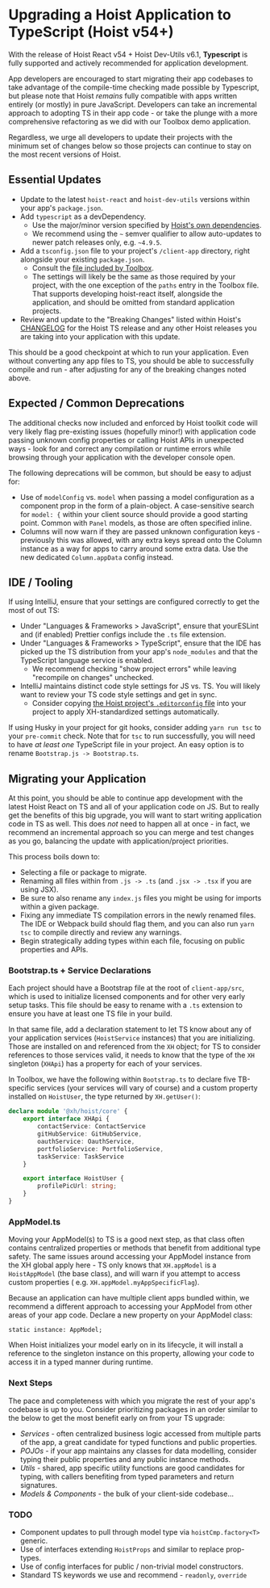 # Upgrading a Hoist Application to TypeScript (Hoist v54+)

With the release of Hoist React v54 + Hoist Dev-Utils v6.1, **Typescript** is fully supported and
actively recommended for application development.

App developers are encouraged to start migrating their app codebases to take advantage of
the compile-time checking made possible by Typescript, but please note that Hoist *remains*
fully compatible with apps written entirely (or mostly) in pure JavaScript. Developers can take
an incremental approach to adopting TS in their app code - or take the plunge with a more
comprehensive refactoring as we did with our Toolbox demo application.

Regardless, we urge all developers to update their projects with the minimum set of changes below
so those projects can continue to stay on the most recent versions of Hoist.

## Essential Updates

* Update to the latest `hoist-react` and `hoist-dev-utils` versions within your
  app's `package.json`.
* Add `typescript` as a devDependency.
    * Use the major/minor version specified
      by [Hoist's own dependencies](https://github.com/xh/hoist-react/blob/develop/package.json).
    * We recommend using the `~` semver qualifier to allow auto-updates to newer patch releases
      only, e.g. `~4.9.5`.
* Add a `tsconfig.json` file to your project's `/client-app` directory, right alongside your
  existing `package.json`.
    * Consult
      the [file included by Toolbox](https://github.com/xh/toolbox/blob/develop/client-app/tsconfig.json).
    * The settings will likely be the same as those required by your project, with the one exception
      of the `paths` entry in the Toolbox file. That supports developing hoist-react itself,
      alongside
      the application, and should be omitted from standard application projects.
* Review and update to the "Breaking Changes" listed within
  Hoist's [CHANGELOG](https://github.com/xh/hoist-react/blob/develop/CHANGELOG.md) for the Hoist TS
  release and any other Hoist releases you are taking into your application with this update.

This should be a good checkpoint at which to run your application. Even without converting any app
files to TS, you should be able to successfully compile and run - after adjusting for any of the
breaking changes noted above.

## Expected / Common Deprecations

The additional checks now included and enforced by Hoist toolkit code will very likely flag
pre-existing issues (hopefully minor!) with application code passing unknown config properties or
calling Hoist APIs in unexpected ways - look for and correct any compilation or runtime errors while
browsing through your application with the developer console open.

The following deprecations will be common, but should be easy to adjust for:

* Use of `modelConfig` vs. `model` when passing a model configuration as a component prop in the
  form of a plain-object. A case-sensitive search for `model: {` within your client source should
  provide a good starting point. Common with `Panel` models, as those are often specified inline.
* Columns will now warn if they are passed unknown configuration keys - previously this was allowed,
  with any extra keys spread onto the Column instance as a way for apps to carry around some extra
  data. Use the new dedicated `Column.appData` config instead.

## IDE / Tooling

If using IntelliJ, ensure that your settings are configured correctly to get the most of out TS:

* Under "Languages & Frameworks > JavaScript", ensure that yourESLint and (if enabled) Prettier
  configs include the `.ts` file extension.
* Under "Languages & Frameworks > TypeScript", ensure that the IDE has picked up the TS distribution
  from your app's `node_modules` and that the TypeScript language service is enabled.
    * We recommend checking "show project errors" while leaving "recompile on changes" unchecked.
* IntelliJ maintains distinct code style settings for JS vs. TS. You will likely want to review your
  TS code style settings and get in sync.
    * Consider
      copying [the Hoist project's `.editorconfig` file](https://github.com/xh/hoist-react/blob/develop/.editorconfig)
      into your project to apply XH-standardized settings automatically.

If using Husky in your project for git hooks, consider adding `yarn run tsc` to your `pre-commit`
check. Note that for `tsc` to run successfully, you will need to have _at least one_ TypeScript file
in your project. An easy option is to rename `Bootstrap.js -> Bootstrap.ts`.

## Migrating your Application

At this point, you should be able to continue app development with the latest Hoist React on TS and
all of your application code on JS. But to really get the benefits of this big upgrade, you will
want to start writing application code in TS as well. This does *not* need to happen all at once -
in fact, we recommend an incremental approach so you can merge and test changes as you go,
balancing the update with application/project priorities.

This process boils down to:

* Selecting a file or package to migrate.
* Renaming all files within from `.js -> .ts` (and `.jsx -> .tsx` if you are using JSX).
* Be sure to also rename any `index.js` files you might be using for imports within a given package.
* Fixing any immediate TS compilation errors in the newly renamed files. The IDE or Webpack build
  should flag them, and you can also run `yarn tsc` to compile directly and review any warnings.
* Begin strategically adding types within each file, focusing on public properties and APIs.

### Bootstrap.ts + Service Declarations

Each project should have a Bootstrap file at the root of `client-app/src`, which is used to
initialize licensed components and for other very early setup tasks. This file should be easy to
rename with a `.ts` extension to ensure you have at least one TS file in your build.

In that same file, add a declaration statement to let TS know about any of your application
services (`HoistService` instances) that you are initializing. Those are installed on and referenced
from the `XH` object; for TS to consider references to those services valid, it needs to know that
the type of the `XH` singleton (`XHApi`) has a property for each of your services.

In Toolbox, we have the following within `Bootstrap.ts` to declare five TB-specific services (your
services will vary of course) and a custom property installed on `HoistUser`, the type returned
by `XH.getUser()`:

```typescript
declare module '@xh/hoist/core' {
    export interface XHApi {
        contactService: ContactService
        gitHubService: GitHubService,
        oauthService: OauthService,
        portfolioService: PortfolioService,
        taskService: TaskService
    }

    export interface HoistUser {
        profilePicUrl: string;
    }
}
```

### AppModel.ts

Moving your AppModel(s) to TS is a good next step, as that class often contains centralized
properties or methods that benefit from additional type safety. The same issues around accessing
your AppModel instance from the XH global apply here - TS only knows that `XH.appModel` is a `
HoistAppModel` (the base class), and will warn if you attempt to access custom properties (
e.g. `XH.appModel.myAppSpecificFlag`).

Because an application can have multiple client apps bundled within, we recommend a different
approach to accessing your AppModel from other areas of your app code. Declare a new property on
your AppModel class:

`static instance: AppModel;`

When Hoist initializes your model early on in its lifecycle, it will install a reference to the
singleton instance on this property, allowing your code to access it in a typed manner during
runtime.

### Next Steps

The pace and completeness with which you migrate the rest of your app's codebase is up to you.
Consider prioritizing packages in an order similar to the below to get the most benefit early on
from your TS upgrade:

* *Services* - often centralized business logic accessed from multiple parts of the app, a great
  candidate for typed functions and public properties.
* *POJOs* - if your app maintains any classes for data modelling, consider typing their public
  properties and any public instance methods.
* *Utils* - shared, app specific utility functions are good candidates for typing, with callers
  benefiting from typed parameters and return signatures.
* *Models & Components* - the bulk of your client-side codebase...

### TODO

* Component updates to pull through model type via `hoistCmp.factory<T>` generic.
* Use of interfaces extending `HoistProps` and similar to replace prop-types.
* Use of config interfaces for public / non-trivial model constructors.
* Standard TS keywords we use and recommend - `readonly`, `override`
